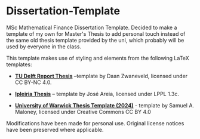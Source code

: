 # Dissertation-Template
MSc Mathematical Finance Dissertation Template. Decided to make a template of my own for Master's Thesis to add personal touch instead of the same old thesis template provided by the uni, which probably will be used by everyone in the class. 

This template makes use of styling and elements from the following LaTeX templates:

- **[TU Delft Report Thesis](https://github.com/dzwaneveld/tudelft-report-thesis-template)** –template by Daan Zwaneveld, licensed under CC BY-NC 4.0.  

- **[Ipleiria Thesis](https://github.com/joseareia/ipleiria-thesis)** – template by José Areia, licensed under LPPL 1.3c.

- **[University of Warwick Thesis Template (2024)](https://www.overleaf.com/latex/templates/university-of-warwick-thesis-template-2024/gmktvxfwgfrf)** - template by Samuel A. Maloney, licensed under Creative Commons CC BY 4.0

Modifications have been made for personal use. Original license notices have been preserved where applicable.
